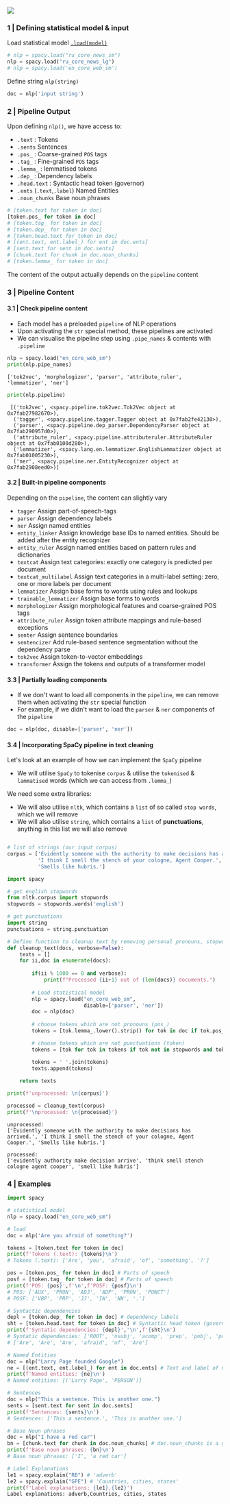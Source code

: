 
![](https://i.imgur.com/rRZBFnz.png)

### 1 | Defining statistical model & input

Load statistical model [`.load(model)`](https://spacy.io/usage/models)

```python
# nlp = spacy.load("ru_core_news_sm")
nlp = spacy.load("ru_core_news_lg")
# nlp = spacy.load('en_core_web_sm')
```

Define string `nlp(string)`

```python
doc = nlp('input string')
```
### 2 | Pipeline Output

Upon defining `nlp()`, we have access to:

- `.text` : Tokens
- `.sents` Sentences
- `.pos_` : Coarse-grained `POS` tags
- `.tag_` : Fine-grained `POS` tags
- `.lemma_` : lemmatised tokens
- `.dep_` : Dependency labels
- `.head.text` : Syntactic head token (governor)
- `.ents` (`.text`,`.label`) Named Entities
- `.noun_chunks` Base noun phrases

```python
# [token.text for token in doc]
[token.pos_ for token in doc]
# [token.tag_ for token in doc]
# [token.dep_ for token in doc]
# [token.head.text for token in doc]
# [(ent.text, ent.label_) for ent in doc.ents]
# [sent.text for sent in doc.sents]
# [chunk.text for chunk in doc.noun_chunks]
# [token.lemma_ for token in doc]
```

The content of the output actually depends on the `pipeline` content

### 3 | Pipeline Content

#### 3.1 | Check pipeline content

- Each model has a preloaded `pipeline` of NLP operations 
- Upon activating the `str` special method, these pipelines are activated
- We can visualise the pipeline step using `.pipe_names` & contents with `.pipeline`

```python
nlp = spacy.load("en_core_web_sm")
print(nlp.pipe_names)
```

```
['tok2vec', 'morphologizer', 'parser', 'attribute_ruler', 'lemmatizer', 'ner']
```

```python
print(nlp.pipeline)
```

```
 [('tok2vec', <spacy.pipeline.tok2vec.Tok2Vec object at 0x7fab27982670>), 
  ('tagger', <spacy.pipeline.tagger.Tagger object at 0x7fab2fe42130>), 
  ('parser', <spacy.pipeline.dep_parser.DependencyParser object at 0x7fab290957d0>), 
  ('attribute_ruler', <spacy.pipeline.attributeruler.AttributeRuler object at 0x7fab0100d280>), 
  ('lemmatizer', <spacy.lang.en.lemmatizer.EnglishLemmatizer object at 0x7fab01005230>), 
  ('ner', <spacy.pipeline.ner.EntityRecognizer object at 0x7fab2908eed0>)]
```
 
#### 3.2 | Built-in pipeline components

Depending on the `pipeline`, the content can slightly vary
 
- `tagger` Assign part-of-speech-tags
- `parser` Assign dependency labels
- `ner` Assign named entities
- `entity_linker` Assign knowledge base IDs to named entities. Should be added after the entity recognizer
- `entity_ruler` Assign named entities based on pattern rules and dictionaries
- `textcat` Assign text categories: exactly one category is predicted per document
- `textcat_multilabel` Assign text categories in a multi-label setting: zero, one or more labels per document
- `lemmatizer` Assign base forms to words using rules and lookups
- `trainable_lemmatizer` Assign base forms to words
- `morphologizer` Assign morphological features and coarse-grained POS tags
- `attribute_ruler` Assign token attribute mappings and rule-based exceptions
- `senter` Assign sentence boundaries
- `sentencizer` Add rule-based sentence segmentation without the dependency parse
- `tok2vec` Assign token-to-vector embeddings
- `transformer` Assign the tokens and outputs of a transformer model
 
#### 3.3 | Partially loading components
 
- If we don't want to load all components in the `pipeline`, we can remove them when activating the `str` special function
- For example, if we didn't want to load the `parser` & `ner` components of the `pipeline`
 
```python
doc = nlp(doc, disable=['parser', 'ner'])
```

#### 3.4 | Incorporating SpaCy pipeline in text cleaning 

Let's look at an example of how we can implement the `SpaCy` pipeline

- We will utilise `SpaCy` to tokenise `corpus` & utilise the `tokenised` & `lammatised` words (which we can access from `.lemma_`)

We need some extra libraries:

- We will also utilise `nltk`, which contains a `list` of so called `stop words`, which we will remove
- We will also utilise `string`, which contains a `list` of **punctuations**, anything in this list we will also remove

```python

# list of strings (our input corpus)
corpus = ['Evidently someone with the authority to make decisions has arrived.',
          'I think I smell the stench of your cologne, Agent Cooper.',
          'Smells like hubris.']

import spacy

# get english stopwords
from nltk.corpus import stopwords
stopwords = stopwords.words('english')

# get punctuations
import string
punctuations = string.punctuation

# Define function to cleanup text by removing personal pronouns, stopwords, and puncuation
def cleanup_text(docs, verbose=False):
    texts = []
    for ii,doc in enumerate(docs):
    
        if(ii % 1000 == 0 and verbose):
            print(f"Processed {ii+1} out of {len(docs)} documents.")
        
        # Load statistical model
        nlp = spacy.load("en_core_web_sm",
                         disable=['parser', 'ner'])
        doc = nlp(doc)
        
        # choose tokens which are not pronouns (pos_)
        tokens = [tok.lemma_.lower().strip() for tok in doc if tok.pos_ != 'PRON'] 

        # choose tokens which are not punctuations (token) 
        tokens = [tok for tok in tokens if tok not in stopwords and tok not in punctuations]

        tokens = ' '.join(tokens)
        texts.append(tokens)
        
    return texts

print(f'unprocessed: \n{corpus}')

processed = cleanup_text(corpus)
print(f'\nprocessed: \n{processed}')
```

```
unprocessed: 
['Evidently someone with the authority to make decisions has arrived.', 'I think I smell the stench of your cologne, Agent Cooper.', 'Smells like hubris.']

processed: 
['evidently authority make decision arrive', 'think smell stench cologne agent cooper', 'smell like hubris']
```

### 4 | Examples

```python
import spacy

# statistical model 
nlp = spacy.load("en_core_web_sm")

# load 
doc = nlp('Are you afraid of something?')

tokens = [token.text for token in doc]
print(f'Tokens (.text): {tokens}\n')
# Tokens (.text): ['Are', 'you', 'afraid', 'of', 'something', '?']

pos = [token.pos_ for token in doc] # Parts of speech
posf = [token.tag_ for token in doc] # Parts of speech
print(f'POS: {pos}',f'\n',f'POSF: {posf}\n')
# POS: ['AUX', 'PRON', 'ADJ', 'ADP', 'PRON', 'PUNCT'] 
# POSF: ['VBP', 'PRP', 'JJ', 'IN', 'NN', '.']

# Syntactic dependencies
depl = [token.dep_ for token in doc] # dependency labels
sht = [token.head.text for token in doc] # Syntactic head token (governor)
print(f'Syntatic dependencies: {depl}','\n',f'{sht}\n')
# Syntatic dependencies: ['ROOT', 'nsubj', 'acomp', 'prep', 'pobj', 'punct'] 
# ['Are', 'Are', 'Are', 'afraid', 'of', 'Are']

# Named Entities
doc = nlp("Larry Page founded Google")
ne = [(ent.text, ent.label_) for ent in doc.ents] # Text and label of named entity span
print(f'Named entities: {ne}\n')
# Named entities: [('Larry Page', 'PERSON')]

# Sentences
doc = nlp("This a sentence. This is another one.")
sents = [sent.text for sent in doc.sents]
print(f'Sentences: {sents}\n')
# Sentences: ['This a sentence.', 'This is another one.']

# Base Noun phrases
doc = nlp("I have a red car")
bn = [chunk.text for chunk in doc.noun_chunks] # doc.noun_chunks is a generator that yields spans
print(f'Base noun phrases: {bn}\n')
# Base noun phrases: ['I', 'a red car']

# Label Explanations
le1 = spacy.explain("RB") # 'adverb'
le2 = spacy.explain("GPE") # 'Countries, cities, states'
print(f'Label explanations: {le1},{le2}')
Label explanations: adverb,Countries, cities, states
```
